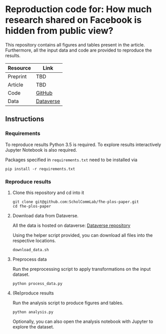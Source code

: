 # Reproduction code for: How much research shared on Facebook is hidden from public view?

This repository contains all figures and tables present in the article. Furthermore, all the input data and code are provided to reproduce the results.

| Resource | Link |
|-|-|
| Preprint | TBD |
| Article | TBD |
| Code | [GitHub](https://github.com/ScholCommLab/fhe-plos-paper)|
| Data | [Dataverse](https://dataverse.harvard.edu/privateurl.xhtml?token=58246dfc-bdf8-454d-8edc-60d5918dedfc) |


## Instructions



### Requirements

To reproduce results Python 3.5 is required. To explore results interactively Jupyter Notebook is also required.

Packages specified in `requirements.txt` need to be installed via

```pip install -r requirements.txt```

### Reproduce results

1. Clone this repository and cd into it

    ```
    git clone git@github.com:ScholCommLab/fhe-plos-paper.git
    cd fhe-plos-paper
    ```

2. Download data from Dataverse.

    All the data is hosted on dataverse: [Dataverse repository](https://dataverse.harvard.edu/privateurl.xhtml?token=58246dfc-bdf8-454d-8edc-60d5918dedfc)

    Using the helper script provided, you can download all files into the respective locations.

    ```download_data.sh```

3. Preprocess data

    Run the preprocessing script to apply transformations on the input dataset.

    ```python process_data.py```

4. (Re)produce results

    Run the analysis script to produce figures and tables.

    ```python analysis.py```

    Optionally, you can also open the analysis notebook with Jupyter to explore the dataset.

## 